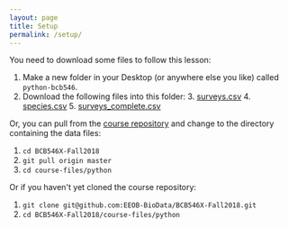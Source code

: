 ```yaml
---
layout: page
title: Setup
permalink: /setup/
---
```


You need to download some files to follow this lesson:

1. Make a new folder in your Desktop (or anywhere else you like) called `python-bcb546`.
2. Download the following files into this folder:
    3. [surveys.csv](https://github.com/EEOB-BioData/BCB546X-Fall2018/raw/master/course-files/python/surveys.csv)
    4. [species.csv](https://github.com/EEOB-BioData/BCB546X-Fall2018/raw/master/course-files/python/species.csv)
    5. [surveys_complete.csv](https://github.com/EEOB-BioData/BCB546X-Fall2018/raw/master/course-files/python/surveys_complete.csv)

Or, you can pull from the [course repository](https://github.com/EEOB-BioData/BCB546X-Fall2018) and change to the directory containing the data files:
1. `cd BCB546X-Fall2018`
2. `git pull origin master`
3. `cd course-files/python`


Or if you haven't yet cloned the course repository:
1. `git clone git@github.com:EEOB-BioData/BCB546X-Fall2018.git`
2. `cd BCB546X-Fall2018/course-files/python`





